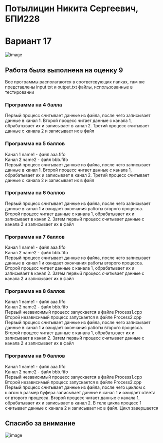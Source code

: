 # Потылицин Никита Сергеевич, БПИ228
# Вариант 17
![image](https://github.com/nikitaptl/works_ACS_OS/assets/145208333/67d47376-1dbf-4867-8155-bc20f794ef85)
## Работа была выполнена на оценку 9
Все программы располагаются в соответсвующих папках, там же представлены input.txt и output.txt файлы, использованные в тестировании
### Программа на 4 балла
Первый процесс считывает данные из файла, после чего записывает данные в канал 1. Второй процесс читает данные с канала 1, обрабатывает их и записывает в канал 2. Третий процесс считывает данные с канала 2 и записывает их в файл
### Программа на 5 баллов
Канал 1 name1 - файл aaa.fifo  
Канал 2 name2 - файл bbb.fifo  
Первый процесс считывает данные из файла, после чего записывает данные в канал 1. Второй процесс читает данные с канала 1, обрабатывает их и записывает в канал 2. Третий процесс считывает данные с канала 2 и записывает их в файл
### Программа на 6 баллов
Первый процесс считывает данные из файла, после чего записывает данные в канал 1 и ожидает окончания работы второго процесса. Второй процесс читает данные с канала 1, обрабатывает их и записывает в канал 2. Затем первый процесс считывает данные с канала 2 и записывает их в файл
### Программа на 7 баллов
Канал 1 name1 - файл aaa.fifo  
Канал 2 name2 - файл bbb.fifo  
Первый процесс считывает данные из файла, после чего записывает данные в канал 1 и ожидает окончания работы второго процесса. Второй процесс читает данные с канала 1, обрабатывает их и записывает в канал 2. Затем первый процесс считывает данные с канала 2 и записывает их в файл
### Программа на 8 баллов
Канал 1 name1 - файл aaa.fifo  
Канал 2 name2 - файл bbb.fifo  
Первый независимый процесс запускается в файле Process1.cpp  
Второй независимый процесс запускается в файле Process2.cpp  
Первый процесс считывает данные из файла, после чего записывает данные в канал 1 и ожидает окончания работы второго процесса. Второй процесс читает данные с канала 1, обрабатывает их и записывает в канал 2. Затем первый процесс считывает данные с канала 2 и записывает их в файл
### Программа на 9 баллов
Канал 1 name1 - файл aaa.fifo  
Канал 2 name2 - файл bbb.fifo  
Первый независимый процесс запускается в файле Process1.cpp  
Второй независимый процесс запускается в файле Process2.cpp  
Первый процесс считывает данные из файла, после чего циклом с шагом в размер буфера записывает данные в канал 1 и ожидает ответа от второго процесса. Второй процесс читает данные с канала 1, обрабатывает их и записывает в канал 2. В теле цикла процесс 1 считывает данные с канала 2 и записывает их в файл. Цикл завершается
## Спасибо за внимание
![image](https://github.com/nikitaptl/works_ACS_OS/assets/145208333/9a3d0617-caee-4944-a13c-48606ce194ec)
